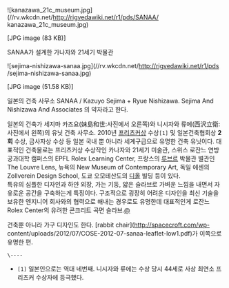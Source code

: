 ![kanazawa_21c_museum.jpg](//rv.wkcdn.net/http://rigvedawiki.net/r1/pds/SANAA/
kanazawa_21c_museum.jpg)

[JPG image (83 KB)]

  
SANAA가 설계한 가나자와 21세기 박물관

![sejima-nishizawa-sanaa.jpg](//rv.wkcdn.net/http://rigvedawiki.net/r1/pds
/sejima-nishizawa-sanaa.jpg)

[JPG image (51.58 KB)]

  
일본의 건축 사무소 SANAA / Kazuyo Sejima + Ryue Nishizawa. Sejima And Nishizawa And
Associates 의 약자라고 한다.

일본의 건축가 세지마 카즈요(妹島和世:사진에서 오른쪽)와 니시자와 류에(西沢立衛:사진에서 왼쪽)의 유닛 건축 사무소. 2010년
[프리츠커상](%ED%94%84%EB%A6%AC%EC%B8%A0%EC%BB%A4%EC%83%81.md) 수상`[1]` 및 일본건축협회상
**2회** 수상, 금사자상 수상 등 일본 국내 뿐 아니라 세계구급으로 유명한 건축 유닛이다. 대표적인 건축물로는 프리츠커상 수상작인
카나자와 21세기 미술관, 스위스 로잔느 연방 공과대학 캠퍼스의 EPFL Rolex Learning Center, 프랑스의
[루브르](%EB%A3%A8%EB%B8%8C%EB%A5%B4.md) 박물관 별관인 The Louvre Lens, 뉴욕의 New
Museum of Contemporary Art, 독일 에센의 Zollverein Design School, 도쿄 오모테산도의
[디올](%EB%94%94%EC%98%AC.md) 빌딩 등이 있다.  
특유의 심플한 디자인과 하얀 외장, 가는 기둥, 얇은 슬라브로 가벼운 느낌을 내면서 자유로운 공간을 구축하는게 특징이다. 구조적으로 굉장히
어려운 디자인을 최신 기술을 보유한 엔지니어 회사와의 협력으로 해내는 경우로도 유명한데 대표적인게 로잔느 Rolex Center의 유려한
콘크리트 곡면 슬라브.[@](http://blog.daum.net/space2g/61)

건축뿐 아니라 가구 디자인도 한다. [rabbit chair](http://spacecroft.com/wp-
content/uploads/2012/07/COSE-2012-07-sanaa-leaflet-low1.pdf)가 이쪽으로 유명한 편.

`\----`

  * `[1]` 일본인으로는 역대 네번째. 니시자와 류에는 수상 당시 44세로 사상 최연소 프리츠커 수상자에 등극했다.


